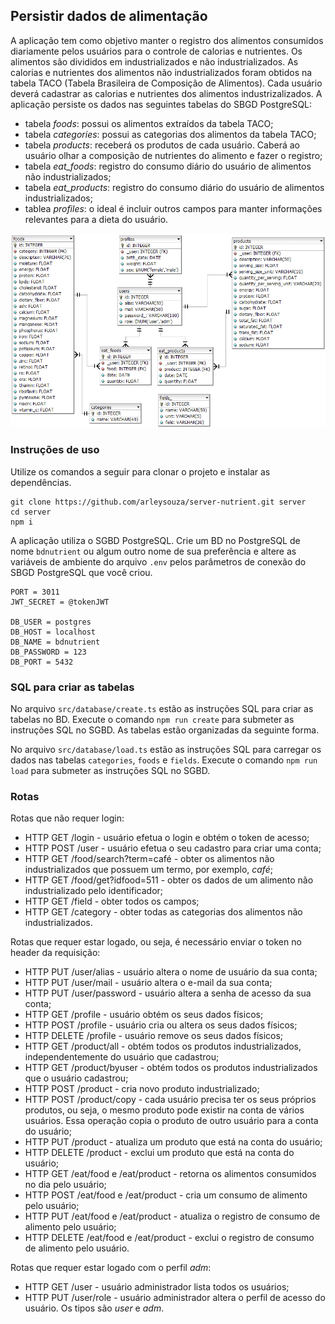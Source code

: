 ## Persistir dados de alimentação

A  aplicação tem como objetivo manter o registro dos alimentos consumidos diariamente pelos usuários para o controle de calorias e nutrientes. 
Os alimentos são divididos em industrializados e não industrializados. As calorias e nutrientes dos alimentos não industrializados foram obtidos na tabela TACO (Tabela Brasileira de Composição de Alimentos). Cada usuário deverá cadastrar as calorias e nutrientes dos alimentos industrizalizados.
A aplicação persiste os dados nas seguintes tabelas do SBGD PostgreSQL:
- tabela _foods_: possui os alimentos extraídos da tabela TACO;
- tabela _categories_: possui as categorias dos alimentos da tabela TACO;
- tabela _products_: receberá os produtos de cada usuário. Caberá ao usuário olhar a composição de nutrientes do alimento e fazer o registro;
- tabela _eat_foods_: registro do consumo diário do usuário de alimentos não industrializados;
- tabela _eat_products_: registro do consumo diário do usuário de alimentos industrializados;
- tablea _profiles_: o ideal é incluir outros campos para manter informações relevantes para a dieta do usuário. 

![](https://github.com/arleysouza/server-nutrient/blob/main/images/modelDB.png)

### Instruções de uso
Utilize os comandos a seguir para clonar o projeto e instalar as dependências.
```
git clone https://github.com/arleysouza/server-nutrient.git server
cd server
npm i
```
A aplicação utiliza o SGBD PostgreSQL. Crie um BD no PostgreSQL de nome `bdnutrient` ou algum outro nome de sua preferência e altere as variáveis de ambiente do arquivo `.env` pelos parâmetros de conexão do SBGD PostgreSQL que você criou.
```
PORT = 3011
JWT_SECRET = @tokenJWT

DB_USER = postgres
DB_HOST = localhost
DB_NAME = bdnutrient
DB_PASSWORD = 123
DB_PORT = 5432
```

### SQL para criar as tabelas
No arquivo `src/database/create.ts` estão as instruções SQL para criar as tabelas no BD. Execute o comando `npm run create` para submeter as instruções SQL no SGBD. As tabelas estão organizadas da seguinte forma.

No arquivo `src/database/load.ts` estão as instruções SQL para carregar os dados nas tabelas `categories`, `foods` e `fields`. Execute o comando `npm run load` para submeter as instruções SQL no SGBD.

### Rotas
Rotas que não requer login:
- HTTP GET /login - usuário efetua o login e obtém o token de acesso;
- HTTP POST /user - usuário efetua o seu cadastro para criar uma conta;
- HTTP GET /food/search?term=café - obter os alimentos não industrializados que possuem um termo, por exemplo, _café_;
- HTTP GET /food/get?idfood=511 - obter os dados de um alimento não industrializado pelo identificador;
- HTTP GET /field - obter todos os campos;
- HTTP GET /category - obter todas as categorias dos alimentos não industrializados.

Rotas que requer estar logado, ou seja, é necessário enviar o token no header da requisição:
- HTTP PUT /user/alias - usuário altera o nome de usuário da sua conta;
- HTTP PUT /user/mail - usuário altera o e-mail da sua conta;
- HTTP PUT /user/password - usuário altera a senha de acesso da sua conta;
- HTTP GET /profile - usuário obtém os seus dados físicos;
- HTTP POST /profile - usuário cria ou altera os seus dados físicos;
- HTTP DELETE /profile - usuário remove os seus dados físicos;
- HTTP GET /product/all - obtém todos os produtos industrializados, independentemente do usuário que cadastrou;
- HTTP GET /product/byuser - obtém todos os produtos industrializados que o usuário cadastrou;
- HTTP POST /product - cria novo produto industrializado;
- HTTP POST /product/copy - cada usuário precisa ter os seus próprios produtos, ou seja, o mesmo produto pode existir na conta de vários usuários. Essa operação copia o produto de outro usuário para a conta do usuário;
- HTTP PUT /product - atualiza um produto que está na conta do usuário;
- HTTP DELETE /product - exclui um produto que está na conta do usuário;
- HTTP GET /eat/food e /eat/product - retorna os alimentos consumidos no dia pelo usuário;
- HTTP POST /eat/food e /eat/product - cria um consumo de alimento pelo usuário;
- HTTP PUT /eat/food e /eat/product - atualiza o registro de consumo de alimento pelo usuário;
- HTTP DELETE /eat/food e /eat/product - exclui o registro de consumo de alimento pelo usuário.

Rotas que requer estar logado com o perfil _adm_:
- HTTP GET /user - usuário administrador lista todos os usuários;
- HTTP PUT /user/role - usuário administrador altera o perfil de acesso do usuário. Os tipos são _user_ e _adm_.
